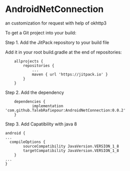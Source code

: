 # AndroidNetConnection
an customization for request with help of okhttp3

To get a Git project into your build:

Step 1. Add the JitPack repository to your build file

Add it in your root build.gradle at the end of repositories:

```
	allprojects {
		repositories {
			...
			maven { url 'https://jitpack.io' }
		}
	}
```

Step 2. Add the dependency
```
	dependencies {
	        implementation 'com.github.TalebRafiepour:AndroidNetConnection:0.0.2'
	}
```
Step 3. Add Capatibility with java 8
```
android {
...
  compileOptions {
        sourceCompatibility JavaVersion.VERSION_1_8
        targetCompatibility JavaVersion.VERSION_1_8
    }
...
}
 
